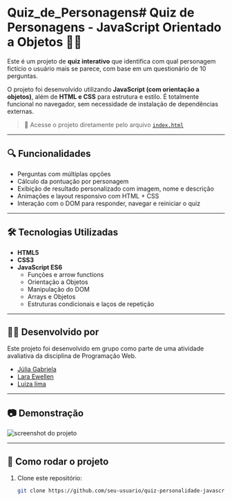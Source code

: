 # Quiz_de_Personagens# Quiz de Personagens - JavaScript Orientado a Objetos 🧠✨

Este é um projeto de **quiz interativo** que identifica com qual personagem fictício o usuário mais se parece, com base em um questionário de 10 perguntas.

O projeto foi desenvolvido utilizando **JavaScript (com orientação a objetos)**, além de **HTML e CSS** para estrutura e estilo. É totalmente funcional no navegador, sem necessidade de instalação de dependências externas.

> 🔗 Acesse o projeto diretamente pelo arquivo [`index.html`](./index.html)

---

## 🔍 Funcionalidades

- Perguntas com múltiplas opções
- Cálculo da pontuação por personagem
- Exibição de resultado personalizado com imagem, nome e descrição
- Animações e layout responsivo com HTML + CSS
- Interação com o DOM para responder, navegar e reiniciar o quiz

---

## 🛠️ Tecnologias Utilizadas

- **HTML5**
- **CSS3**
- **JavaScript ES6**
  - Funções e arrow functions
  - Orientação a Objetos
  - Manipulação do DOM
  - Arrays e Objetos
  - Estruturas condicionais e laços de repetição

---

## 👩‍💻 Desenvolvido por

Este projeto foi desenvolvido em grupo como parte de uma atividade avaliativa da disciplina de Programação Web.

- [Júlia Gabriela](https://github.com/Julia-Gabriela)
- [Lara Ewellen](https://github.com/Laraewellen)
- [Luiza lima](https://github.com/luizalima13)

---

## 📷 Demonstração

![screenshot do projeto](./imagens/preview.png)

---

## 🚀 Como rodar o projeto

1. Clone este repositório:
   ```bash
   git clone https://github.com/seu-usuario/quiz-personalidade-javascript.git